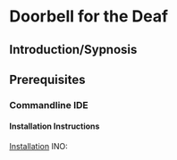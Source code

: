 Doorbell for the Deaf
====


## Introduction/Sypnosis



## Prerequisites

### Commandline IDE

#### Installation Instructions
[Installation](http://codeslingers.co.uk/2014/04/19/developing-arduino-in-vim/)
INO: 
